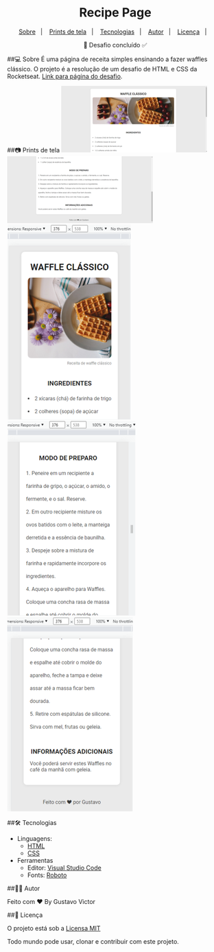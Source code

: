 <h1 align='center'>Recipe Page</h1>

<p align="center">
  <a href="#-sobre">Sobre</a>&nbsp;&nbsp;&nbsp;|&nbsp;&nbsp;&nbsp;
  <a href="#-prints-de-tela">Prints de tela</a>&nbsp;&nbsp;&nbsp;|&nbsp;&nbsp;&nbsp;
  <a href="#-tecnologias">Tecnologias</a>&nbsp;&nbsp;&nbsp;|&nbsp;&nbsp;&nbsp;
  <a href="#-author">Autor</a>&nbsp;&nbsp;&nbsp;|&nbsp;&nbsp;&nbsp;
  <a href="#-licença">Licença</a>&nbsp;&nbsp;&nbsp;|&nbsp;&nbsp;&nbsp;
</p>

<p align='center'>🚀 Desafio concluído ✅</p>


##💻 Sobre
É uma página de receita simples ensinando a fazer waffles clássico. O projeto é a resolução de um desafio de HTML e CSS da Rocketseat. [Link para página do desafio](https://efficient-sloth-d85.notion.site/Desafio-Piloto-P-gina-de-Receita-15acc6a34f744484a2e64a1f115bfbae).


##📷 Prints de tela
![img](./src/img/screenshot-desktop.png) ![img](./src/img/screenshot-desktop2.png)
![img](./src/img/screenshot-mobile.png) ![img](./src/img/screenshot-mobile2.png) ![img](./src/img/screenshot-mobile3.png)



##🛠 Tecnologias

- Linguagens: 
    - [HTML](https://developer.mozilla.org/pt-BR/docs/Web/HTML) 
    - [CSS](https://developer.mozilla.org/pt-BR/docs/Web/CSS)
- Ferramentas 
    - Editor: [Visual Studio Code](https://code.visualstudio.com/)
    - Fonts: [Roboto](https://fonts.google.com/specimen/Roboto)
 

##🦸‍♂️ Autor 

Feito com ❤️ By Gustavo Victor


##📝 Licença 

O projeto está sob a [Licensa MIT](./LICENSE) 

Todo mundo pode usar, clonar e contribuir com este projeto. 

